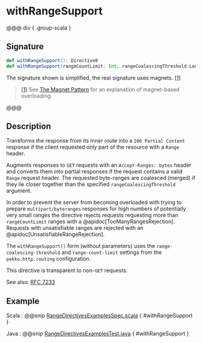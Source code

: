 # withRangeSupport

@@@ div { .group-scala }
## Signature

```scala
def withRangeSupport(): Directive0
def withRangeSupport(rangeCountLimit: Int, rangeCoalescingThreshold:Long): Directive0
```

The signature shown is simplified, the real signature uses magnets. <a id="^1" href="#1">[1]</a>

> <a id="1" href="#^1">[1]</a> See [The Magnet Pattern](https://web.archive.org/web/20240311111722/http://spray.io/blog/2012-12-13-the-magnet-pattern/) for an explanation of magnet-based overloading.

@@@

## Description

Transforms the response from its inner route into a `206 Partial Content`
response if the client requested only part of the resource with a `Range` header.

Augments responses to `GET` requests with an `Accept-Ranges: bytes` header and converts them into partial responses
if the request contains a valid `Range` request header. The requested byte-ranges are coalesced (merged) if they
lie closer together than the specified `rangeCoalescingThreshold` argument.

In order to prevent the server from becoming overloaded with trying to prepare `multipart/byteranges` responses for
high numbers of potentially very small ranges the directive rejects requests requesting more than `rangeCountLimit`
ranges with a @apidoc[TooManyRangesRejection].
Requests with unsatisfiable ranges are rejected with an @apidoc[UnsatisfiableRangeRejection].

The `withRangeSupport()` form (without parameters) uses the `range-coalescing-threshold` and `range-count-limit`
settings from the `pekko.http.routing` configuration.

This directive is transparent to non-`GET` requests.

See also: [RFC 7233](https://tools.ietf.org/html/rfc7233)

## Example

Scala
:  @@snip [RangeDirectivesExamplesSpec.scala](/docs/src/test/scala/docs/http/scaladsl/server/directives/RangeDirectivesExamplesSpec.scala) { #withRangeSupport }

Java
:  @@snip [RangeDirectivesExamplesTest.java](/docs/src/test/java/docs/http/javadsl/server/directives/RangeDirectivesExamplesTest.java) { #withRangeSupport }
